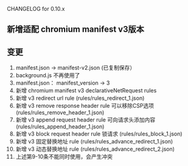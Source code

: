 CHANGELOG for 0.10.x
## 新增适配 chromium manifest v3版本

## 变更
1. manifest.json -> manifest-v2.json  (已复制保存）
2. background.js    不再使用了
3. manifest.json：    manifest_version -> 3
4. 新增  chromium manifest v3    declarativeNetRequest   rules  
5. 新增 v3 redirect url rule (rules/rules_redirect_1.json)
6. 新增 v3 remove response header rule 可以移除CSP选项  (rules/rules_remove_header_1.json)
7. 新增 v3 append request  header rule 可向请求头添加内容  (rules/rules_append_header_1.json)
8. 新增 v3 block request  header rule 锁请求  (rules/rules_block_1.json)
9. 新增 v3 固定替换地址   rule  (rules/rules_advance_redirect_1.json)
10. 新增 v3 动态替换地址   rule  (rules/rules_advance_redirect_2.json)
11. 上述第9-10条不能同时使用，会产生冲突